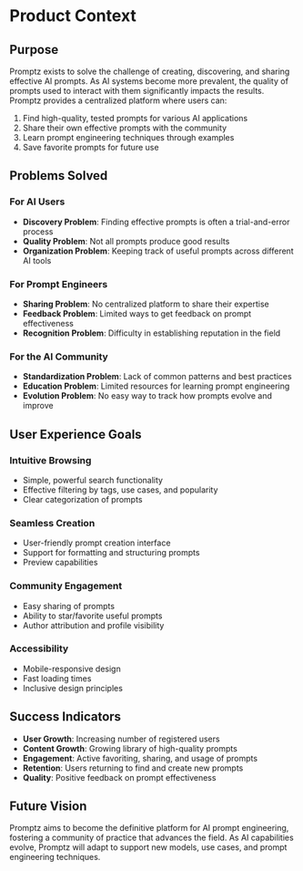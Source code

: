 # Product Context

## Purpose

Promptz exists to solve the challenge of creating, discovering, and sharing effective AI prompts. As AI systems become more prevalent, the quality of prompts used to interact with them significantly impacts the results. Promptz provides a centralized platform where users can:

1. Find high-quality, tested prompts for various AI applications
2. Share their own effective prompts with the community
3. Learn prompt engineering techniques through examples
4. Save favorite prompts for future use

## Problems Solved

### For AI Users

- **Discovery Problem**: Finding effective prompts is often a trial-and-error process
- **Quality Problem**: Not all prompts produce good results
- **Organization Problem**: Keeping track of useful prompts across different AI tools

### For Prompt Engineers

- **Sharing Problem**: No centralized platform to share their expertise
- **Feedback Problem**: Limited ways to get feedback on prompt effectiveness
- **Recognition Problem**: Difficulty in establishing reputation in the field

### For the AI Community

- **Standardization Problem**: Lack of common patterns and best practices
- **Education Problem**: Limited resources for learning prompt engineering
- **Evolution Problem**: No easy way to track how prompts evolve and improve

## User Experience Goals

### Intuitive Browsing

- Simple, powerful search functionality
- Effective filtering by tags, use cases, and popularity
- Clear categorization of prompts

### Seamless Creation

- User-friendly prompt creation interface
- Support for formatting and structuring prompts
- Preview capabilities

### Community Engagement

- Easy sharing of prompts
- Ability to star/favorite useful prompts
- Author attribution and profile visibility

### Accessibility

- Mobile-responsive design
- Fast loading times
- Inclusive design principles

## Success Indicators

- **User Growth**: Increasing number of registered users
- **Content Growth**: Growing library of high-quality prompts
- **Engagement**: Active favoriting, sharing, and usage of prompts
- **Retention**: Users returning to find and create new prompts
- **Quality**: Positive feedback on prompt effectiveness

## Future Vision

Promptz aims to become the definitive platform for AI prompt engineering, fostering a community of practice that advances the field. As AI capabilities evolve, Promptz will adapt to support new models, use cases, and prompt engineering techniques.
